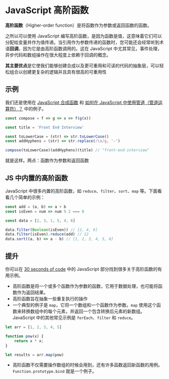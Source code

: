# JavaScript 高阶函数

**高阶函数**（Higher-order function）是将函数作为参数或返回函数的函数。

之所以可以使用 JavaScript 编写高阶函数，是因为函数是值，这意味着它们可以分配给变量并作为值传递。当引用作为参数传递的函数时，您可能还会经常听到术语**回调**，因为它是由高阶函数调用的。这在 JavaScript 中尤其常见，事件处理，异步代码和数组操作在很大程度上依赖于回调的概念。

**其主要优点**是它使我们能够创建合成以及更可重用和可读的代码的抽象层，可以轻松组合以创建更复杂的逻辑并且具有很高的可重用性

## 示例

我们还是使用在 [JavaScript 合成函数](https://github.com/lio-zero/blog/blob/master/JavaScript/JavaScript%20%E5%90%88%E6%88%90%E5%87%BD%E6%95%B0.md) 和 [如何在 JavaScript 中使用管道（管道运算符）？](https://github.com/lio-zero/blog/blob/master/JavaScript/%E5%A6%82%E4%BD%95%E5%9C%A8%20JavaScript%20%E4%B8%AD%E4%BD%BF%E7%94%A8%E7%AE%A1%E9%81%93%EF%BC%88%E7%AE%A1%E9%81%93%E8%BF%90%E7%AE%97%E7%AC%A6%EF%BC%89%EF%BC%9F.md) 中的例子。


```javascript
const compose = f => g => x => f(g(x))

const title = 'Front End Interview'

const toLowerCase = (str) => str.toLowerCase()
const addHyphens = (str) => str.replace(/\s/g, '-')

compose(toLowerCase)(addHyphens)(title) // "front-end-interview"
```

就是这样。两点：函数作为参数和返回函数

## JS 中内置的高阶函数

JavaScript 中很多内置的高阶函数，如 `reduce`、`filter`、`sort`、`map` 等。下面看看几个简单的示例：

```js
const add = (a, b) => a + b
const isEven = num => num % 2 === 0

const data = [2, 3, 1, 5, 4, 6]

data.filter(Boolean(isEven)) // [2, 4, 6]
data.filter(isEven).reduce(add) // 12
data.sort((a, b) => a - b) // [1, 2, 3, 4, 5, 6]
```

## 提升

你可以在 [30 seconds of code](https://www.30secondsofcode.org/js/p/1) 中的 JavaScript 部分找到很多关于高阶函数的有用示例。


- 高阶函数是将一个或多个函数作为参数的函数，它用于数据处理，也可能将函数作为返回结果。
- 高阶函数旨在抽象一些重复执行的操作
- 一个典型的例子是 `map`，它将一个数组和一个函数作为参数。`map` 使用这个函数来转换数组中的每个元素，并返回一个包含转换后元素的新数组。JavaScript 中的其他常见示例是 `forEach`、`filter` 和      `reduce`。

```javascript
let arr = [1, 2, 3, 4, 5]

function pow(x) {
    return x * x;
}

let results = arr.map(pow)
```

- 高阶函数不仅需要操作数组的时候会用到，还有许多函数返回新函数的用例。`Function.prototype.bind` 就是一个例子。
